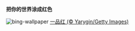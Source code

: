 
**把你的世界涂成红色**

![bing-wallpaper](https://www.bing.com/th?id=OHR.Poinsettia_ZH-CN7255902344_1920x1080.jpg)
[一品红 (© Yarygin/Getty Images)](https://www.bing.com/search?q=%E4%B8%80%E5%93%81%E7%BA%A2&amp;form=hpcapt&amp;mkt=zh-cn)
  